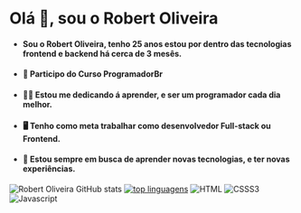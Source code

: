 # Olá  👋, sou o Robert Oliveira 

-   #### Sou o Robert Oliveira, tenho 25 anos estou por dentro das tecnologias frontend e backend há cerca de 3 mesês.
    
-   #### 🚀  Participo do Curso  ProgramadorBr 
    
-   #### 👨‍💻  Estou  me dedicando á aprender, e ser um programador cada dia melhor.
    
-   #### 🖥️  Tenho como meta trabalhar como desenvolvedor Full-stack ou Frontend.
    
-   #### 💎  Estou sempre em busca de aprender novas tecnologias, e ter novas experiências.

![Robert Oliveira GitHub stats](https://github-readme-stats.vercel.app/api?username=robertsudoliveira&theme=dark&title_color=ffffff&border_color=ffffff&show_icons=true&text_color=ffffff&hide_border=false&border_radius=10) [![top linguagens](https://github-readme-stats.vercel.app/api/top-langs/?username=robertsudoliveira&layout=compact&theme=dark&title_color=ffffff&border_color=ffffff&show_icons=true&text_color=ffffff&border_radius=10)](https://github.com/robertsudoliveira)
![HTML](https://img.shields.io/badge/HTML5-151515?flat-square-border&logo=html5&logoColor=red) ![CSSS3](https://img.shields.io/badge/CSS3-1572B6?style=flat-square-border&logo=css3&logoColor=white) ![Javascript](https://img.shields.io/badge/JavaScript-323330?style=flat-square-border&logo=javascript&logoColor=F7DF1E)


